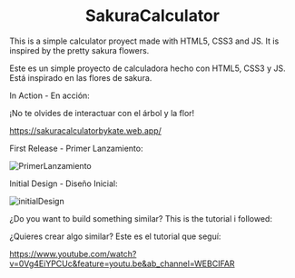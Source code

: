 <h1 align="center"> SakuraCalculator </h1>


This is a simple calculator proyect made with HTML5, CSS3 and JS. It is inspired by the pretty sakura flowers.


Este es un simple proyecto de calculadora hecho con HTML5, CSS3 y JS. Está inspirado en las flores de sakura.

In Action - En acción: 


¡No te olvides de interactuar con el árbol y la flor!


https://sakuracalculatorbykate.web.app/

First Release - Primer Lanzamiento:


![PrimerLanzamiento](https://github.com/KateClysm/SakuraCalculator/assets/109751647/fd195a1f-5e6d-4196-a78e-306a4d2e3243)






Initial Design - Diseño Inicial:


![initialDesign](https://github.com/KateClysm/SakuraCalculator/assets/109751647/4c77f5cb-6f24-4d2a-8846-736c308e5f6f)






¿Do you want to build something similar? This is the tutorial i followed:


¿Quieres crear algo similar? Este es el tutorial que seguí:


https://www.youtube.com/watch?v=0Vg4EiYPCUc&feature=youtu.be&ab_channel=WEBCIFAR
